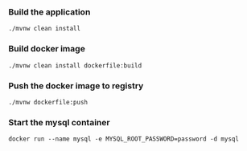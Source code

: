 ### Build the application

```
./mvnw clean install
```

### Build docker image

```
./mvnw clean install dockerfile:build
```

### Push the docker image to registry

```
./mvnw dockerfile:push
``` 

### Start the mysql container

```
docker run --name mysql -e MYSQL_ROOT_PASSWORD=password -d mysql
```